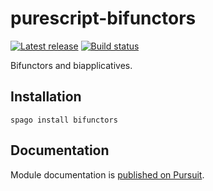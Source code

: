 # purescript-bifunctors

[![Latest release](http://img.shields.io/github/release/purescript/purescript-bifunctors.svg)](https://github.com/purescript/purescript-bifunctors/releases)
[![Build status](https://github.com/purescript/purescript-bifunctors/workflows/CI/badge.svg?branch=master)](https://github.com/purescript/purescript-bifunctors/actions?query=workflow%3ACI+branch%3Amaster)

Bifunctors and biapplicatives.

## Installation

```
spago install bifunctors
```

## Documentation

Module documentation is [published on Pursuit](http://pursuit.purescript.org/packages/purescript-bifunctors).
